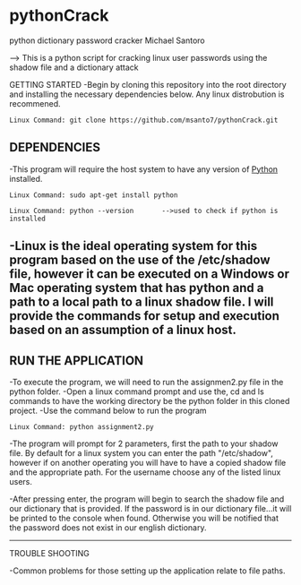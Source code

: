 # pythonCrack
python dictionary password cracker
Michael Santoro

--> This is a python script for cracking linux user passwords using the shadow file and a dictionary attack

GETTING STARTED 
-Begin by cloning this repository into the root directory and installing the necessary dependencies below.
  Any linux distrobution is recommened.

    Linux Command: git clone https://github.com/msanto7/pythonCrack.git
 

DEPENDENCIES 
-----------------------------------------
-This program will require the host system to have any version of [Python](https://www.python.org/) installed. 
    
    Linux Command: sudo apt-get install python

    Linux Command: python --version       -->used to check if python is installed 

-Linux is the ideal operating system for this program based on the use of the /etc/shadow file, 
 however it can be executed on a Windows or Mac operating system that has python and a path to 
 a local path to a linux shadow file. I will provide the commands for setup and execution based
 on an assumption of a linux host. 
-----------------------------------------

RUN THE APPLICATION
----------------------------------------
-To execute the program, we will need to run the assignmen2.py file in the python folder. 
-Open a linux command prompt and use the, cd and ls commands to have the working directory 
 be the python folder in this cloned project. 
-Use the command below to run the program 

    Linux Command: python assignment2.py

-The program will prompt for 2 parameters, first the path to your shadow file. By default
 for a linux system you can enter the path "/etc/shadow", however if on another operating
 you will have to have a copied shadow file and the appropriate path. For the username choose
 any of the listed linux users.

-After pressing enter, the program will begin to search the shadow file and our dictionary that 
 is provided. If the password is in our dictionary file...it will be printed to the console when 
 found. Otherwise you will be notified that the password does not exist in our english dictionary. 


----------------------------------------
TROUBLE SHOOTING

-Common problems for those setting up the application relate to file paths.


